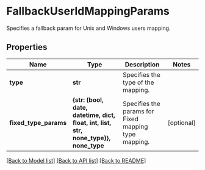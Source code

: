 # FallbackUserIdMappingParams

Specifies a fallback param for Unix and Windows users mapping.

## Properties
Name | Type | Description | Notes
------------ | ------------- | ------------- | -------------
**type** | **str** | Specifies the type of the mapping. | 
**fixed_type_params** | **{str: (bool, date, datetime, dict, float, int, list, str, none_type)}, none_type** | Specifies the params for Fixed mapping type mapping. | [optional] 

[[Back to Model list]](../README.md#documentation-for-models) [[Back to API list]](../README.md#documentation-for-api-endpoints) [[Back to README]](../README.md)


